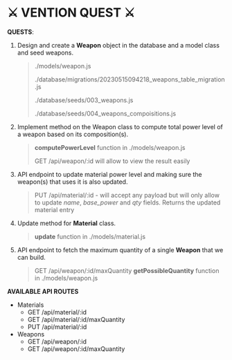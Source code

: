 # ⚔️ VENTION QUEST ⚔️

**QUESTS**:

1. Design and create a **Weapon** object in the database and a model class and seed weapons.

   > ./models/weapon.js
   >
   > ./database/migrations/20230515094218_weapons_table_migration.js
   >
   > ./database/seeds/003_weapons.js
   >
   > ./database/seeds/004_weapons_compoisitions.js

2. Implement method on the Weapon class to compute total power level of a weapon based on its composition(s).

   > **computePowerLevel** function in ./models/weapon.js
   >
   > GET /api/weapon/:id will allow to view the result easily

3. API endpoint to update material power level and making sure the weapon(s) that uses it is also updated.

   > PUT /api/material/:id - will accept any payload but will only allow to update _name_, _base_power_ and _qty_ fields. Returns the updated material entry

4. Update method for **Material** class.

   > **update** function in ./models/material.js

5. API endpoint to fetch the maximum quantity of a single **Weapon** that we can build.

   > GET /api/weapon/:id/maxQuantity
   > **getPossibleQuantity** function in ./models/weapon.js

**AVAILABLE API ROUTES**

- Materials
  - GET /api/material/:id
  - GET /api/material/:id/maxQuantity
  - PUT /api/material/:id
- Weapons
  - GET /api/weapon/:id
  - GET /api/weapon/:id/maxQuantity
